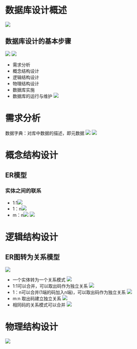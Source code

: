 # 数据库设计概述
![](Attachments/Pasted%20image%2020220529002014.png)
## 数据库设计的基本步骤
![](Attachments/Pasted%20image%2020220529010817.png)
![](Attachments/Pasted%20image%2020220529010848.png)
- 需求分析
- 概念结构设计
- 逻辑结构设计
- 物理结构设计
- 数据库实施
- 数据库的运行与维护
![](Attachments/Pasted%20image%2020220529002140.png)

# 需求分析
数据字典：对库中数据的描述，即元数据
![](Attachments/Pasted%20image%2020220529002240.png)
![](Attachments/Pasted%20image%2020220529002316.png)
# 概念结构设计
## ER模型
### 实体之间的联系
- 1:1![](Attachments/Pasted%20image%2020220529005420.png)
- 1：n![](Attachments/Pasted%20image%2020220529005434.png)
- m：n![](Attachments/Pasted%20image%2020220529005449.png)
![](Attachments/Pasted%20image%2020220529005652.png)
# 逻辑结构设计
## ER图转为关系模型
![](Attachments/Pasted%20image%2020220529005807.png)
- 一个实体转为一个关系模式
![](Attachments/Pasted%20image%2020220529005851.png)
- 1:1可以合并，可以取出码作为独立关系
![](Attachments/Pasted%20image%2020220529010002.png)
- 1：n可以合并(1端的码加入n端)，可以取出码作为独立关系
![](Attachments/Pasted%20image%2020220529010036.png)
- m:n 取出码建立独立关系
![](Attachments/Pasted%20image%2020220529010142.png)
- 相同码的关系模式可以合并
![](Attachments/Pasted%20image%2020220529010511.png)

# 物理结构设计
![](Attachments/Pasted%20image%2020220529010747.png)